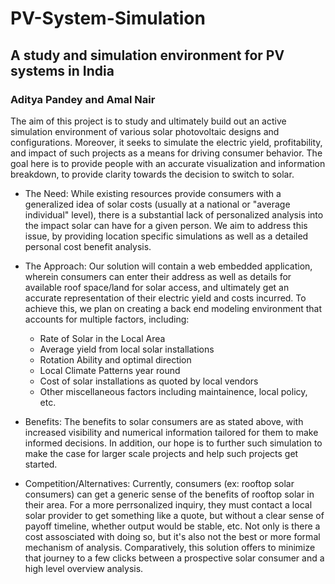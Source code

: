 # PV-System-Simulation
## A study and simulation environment for PV systems in India
### Aditya Pandey and Amal Nair

The aim of this project is to study and ultimately build out an active simulation environment of various solar photovoltaic designs and configurations. Moreover, it seeks to simulate the electric yield, profitability, and impact of such projects as a means for driving consumer behavior. The goal here is to provide people with an accurate visualization and information breakdown, to provide clarity towards the decision to switch to solar. 

- The Need: While existing resources provide consumers with a generalized idea of solar costs (usually at a national or "average individual" level), there is a substantial lack of personalized analysis into the impact solar can have for a given person. We aim to address this issue, by providing location specific simulations as well as a detailed personal cost benefit analysis. 

- The Approach: Our solution will contain a web embedded application, wherein consumers can enter their address as well as details for available roof space/land for solar access, and ultimately get an accurate representation of their electric yield and costs incurred. To achieve this, we plan on creating a back end modeling environment that accounts for multiple factors, including:
  - Rate of Solar in the Local Area
  - Average yield from local solar installations
  - Rotation Ability and optimal direction
  - Local Climate Patterns year round
  - Cost of solar installations as quoted by local vendors
  - Other miscellaneous factors including maintainence, local policy, etc. 
 
- Benefits: The benefits to solar consumers are as stated above, with increased visibility and numerical information tailored for them to make informed decisions. In addition, our hope is to further such simulation to make the case for larger scale projects and help such projects get started.

- Competition/Alternatives: Currently, consumers (ex: rooftop solar consumers) can get a generic sense of the benefits of rooftop solar in their area. For a more perrsonalized inquiry, they must contact a local solar provider to get something like a quote, but without a clear sense of payoff timeline, whether output would be stable, etc. Not only is there a cost assosciated with doing so, but it's also not the best or more formal mechanism of analysis. Comparatively, this solution offers to minimize that journey to a few  clicks between a prospective solar consumer and a high level overview analysis. 
